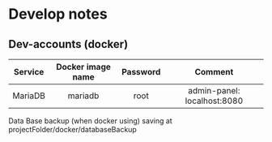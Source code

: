 # Develop notes

## Dev-accounts (docker)
| Service |Docker image name| Password | Comment |
|:-------:|:---------------:|:--------:|:-------:|
|MariaDB  |mariadb          |root      |admin-panel: localhost:8080|

Data Base backup (when docker using) saving at projectFolder/docker/databaseBackup
